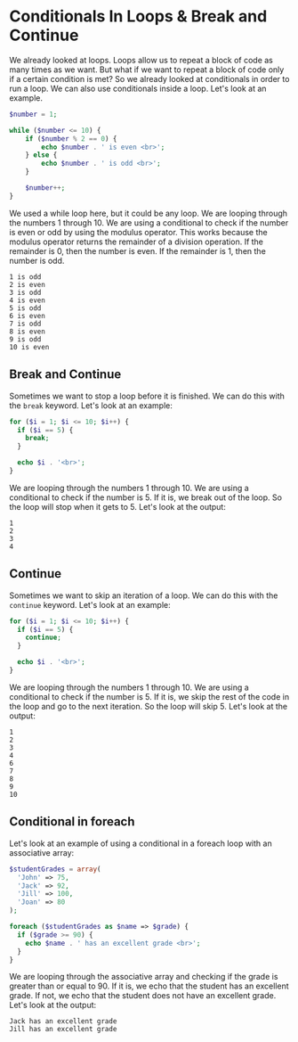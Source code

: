 # Conditionals In Loops & Break and Continue

We already looked at loops. Loops allow us to repeat a block of code as many times as we want. But what if we want to repeat a block of code only if a certain condition is met? So we already looked at conditionals in order to run a loop. We can also use conditionals inside a loop. Let's look at an example.

```php
$number = 1;

while ($number <= 10) {
    if ($number % 2 == 0) {
        echo $number . ' is even <br>';
    } else {
        echo $number . ' is odd <br>';
    }

    $number++;
}
```

We used a while loop here, but it could be any loop. We are looping through the numbers 1 through 10. We are using a conditional to check if the number is even or odd by using the modulus operator. This works because the modulus operator returns the remainder of a division operation. If the remainder is 0, then the number is even. If the remainder is 1, then the number is odd.

```output
1 is odd
2 is even
3 is odd
4 is even
5 is odd
6 is even
7 is odd
8 is even
9 is odd
10 is even
```

## Break and Continue

Sometimes we want to stop a loop before it is finished. We can do this with the `break` keyword. Let's look at an example:

```php
for ($i = 1; $i <= 10; $i++) {
  if ($i == 5) {
    break;
  }

  echo $i . '<br>';
}
```

We are looping through the numbers 1 through 10. We are using a conditional to check if the number is 5. If it is, we break out of the loop. So the loop will stop when it gets to 5. Let's look at the output:

```output
1
2
3
4
```

## Continue

Sometimes we want to skip an iteration of a loop. We can do this with the `continue` keyword. Let's look at an example:

```php
for ($i = 1; $i <= 10; $i++) {
  if ($i == 5) {
    continue;
  }

  echo $i . '<br>';
}
```

We are looping through the numbers 1 through 10. We are using a conditional to check if the number is 5. If it is, we skip the rest of the code in the loop and go to the next iteration. So the loop will skip 5. Let's look at the output:

```output
1
2
3
4
6
7
8
9
10
```

## Conditional in foreach

Let's look at an example of using a conditional in a foreach loop with an associative array:

```php
$studentGrades = array(
  'John' => 75,
  'Jack' => 92,
  'Jill' => 100,
  'Joan' => 80
);

foreach ($studentGrades as $name => $grade) {
  if ($grade >= 90) {
    echo $name . ' has an excellent grade <br>';
  }
}
```

We are looping through the associative array and checking if the grade is greater than or equal to 90. If it is, we echo that the student has an excellent grade. If not, we echo that the student does not have an excellent grade. Let's look at the output:

```output
Jack has an excellent grade
Jill has an excellent grade

```
